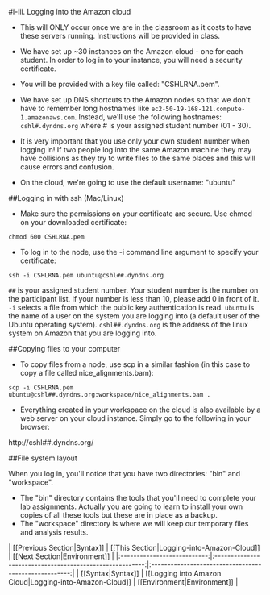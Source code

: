 #i-iii. Logging into the Amazon cloud

* This will ONLY occur once we are in the classroom as it costs to have these servers running. Instructions will be provided in class.
* We have set up ~30 instances on the Amazon cloud - one for each student. In order to log in to your instance, you will need a security certificate. 
 * You will be provided with a key file called: "CSHLRNA.pem". 

* We have set up DNS shortcuts to the Amazon nodes so that we don't have to remember long hostnames like `ec2-50-19-168-121.compute-1.amazonaws.com`. Instead, we'll use the following hostnames: `cshl#.dyndns.org` where # is your assigned student number (01 - 30).

* It is very important that you use only your own student number when logging in!  If two people log into the same Amazon machine they may have collisions as they try to write files to the same places and this will cause errors and confusion.

* On the cloud, we're going to use the default username: "ubuntu"

##Logging in with ssh (Mac/Linux)

* Make sure the permissions on your certificate are secure. Use chmod on your downloaded certificate:

```
chmod 600 CSHLRNA.pem
```

* To log in to the node, use the -i command line argument to specify your certificate:

```
ssh -i CSHLRNA.pem ubuntu@cshl##.dyndns.org
```

`##` is your assigned student number. Your student number is the number on the participant list. If your number is less than 10, please add 0 in front of it.  `-i` selects a file from which the public key authentication is read.  `ubuntu` is the name of a user on the system you are logging into (a default user of the Ubuntu operating system). `cshl##.dyndns.org` is the address of the linux system on Amazon that you are logging into.   

##Copying files to your computer

* To copy files from a node, use scp in a similar fashion (in this case to copy a file called nice_alignments.bam):

```
scp -i CSHLRNA.pem ubuntu@cshl##.dyndns.org:workspace/nice_alignments.bam .
```

* Everything created in your workspace on the cloud is also available by a web server on your cloud instance.  Simply go to the following in your browser:

http://cshl##.dyndns.org/

##File system layout

When you log in, you'll notice that you have two directories: "bin" and "workspace".

* The "bin" directory contains the tools that you'll need to complete your lab assignments. Actually you are going to learn to install your own copies of all these tools but these are in place as a backup.
* The "workspace" directory is where we will keep our temporary files and analysis results. 

| [[Previous Section|Syntax]] | [[This Section|Logging-into-Amazon-Cloud]]               | [[Next Section|Environment]]        |
|:---------------------------:|:--------------------------------------------------------:|:-----------------------------------------------------:|
| [[Syntax|Syntax]]           | [[Logging into Amazon Cloud|Logging-into-Amazon-Cloud]]  | [[Environment|Environment]]  |